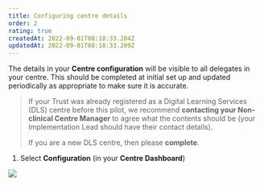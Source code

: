 ```yaml
---
title: Configuring centre details
order: 2
rating: true
createdAt: 2022-09-01T08:18:33.204Z
updatedAt: 2022-09-01T08:18:33.209Z
---
```

The details in your **Centre configuration** will be visible to all delegates in your centre. This should be completed at initial set up and updated periodically as appropriate to make sure it is accurate.

> If your Trust was already registered as a Digital Learning Services (DLS) centre before this pilot, we recommend **contacting your Non-clinical Centre Manager** to agree what the contents should be (your Implementation Lead should have their contact details).
>
> If you are a new DLS centre, then please **complete**.

1. Select **Configuration** (in your **Centre Dashboard**)

![](/img/cm-ca_centre-dashboard_configuration.png)